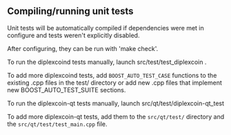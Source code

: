 Compiling/running unit tests
------------------------------------

Unit tests will be automatically compiled if dependencies were met in configure
and tests weren't explicitly disabled.

After configuring, they can be run with 'make check'.

To run the diplexcoind tests manually, launch src/test/test_diplexcoin .

To add more diplexcoind tests, add `BOOST_AUTO_TEST_CASE` functions to the existing
.cpp files in the test/ directory or add new .cpp files that
implement new BOOST_AUTO_TEST_SUITE sections.

To run the diplexcoin-qt tests manually, launch src/qt/test/diplexcoin-qt_test

To add more diplexcoin-qt tests, add them to the `src/qt/test/` directory and
the `src/qt/test/test_main.cpp` file.
